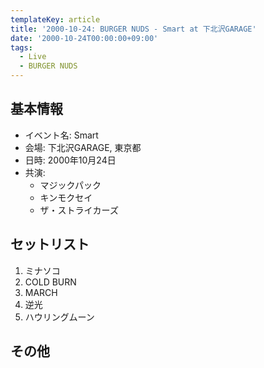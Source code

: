 ```yaml
---
templateKey: article
title: '2000-10-24: BURGER NUDS - Smart at 下北沢GARAGE'
date: '2000-10-24T00:00:00+09:00'
tags:
  - Live
  - BURGER NUDS
---
```

## 基本情報

* イベント名: Smart
* 会場: 下北沢GARAGE, 東京都
* 日時: 2000年10月24日
* 共演:
  * マジックパック
  * キンモクセイ
  * ザ・ストライカーズ 

## セットリスト

1. ミナソコ
1. COLD BURN
1. MARCH
1. 逆光
1. ハウリングムーン

## その他

